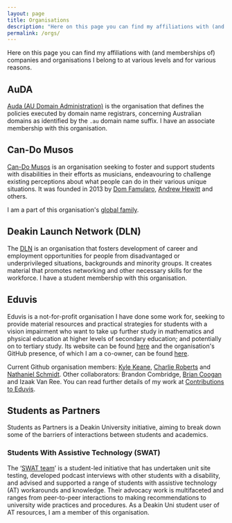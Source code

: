 ```yaml
---
layout: page
title: Organisations
description: "Here on this page you can find my affiliations with (and memberships of) companies and organisations I belong to at various levels and for various reasons."
permalink: /orgs/
---
```


Here on this page you can find my affiliations with (and memberships of) companies and organisations I belong to at various levels and for various reasons.

## AuDA
[Auda (AU Domain Administration)](https://www.auda.org.au/) is the organisation that defines the policies executed by domain name registrars, concerning Australian domains as identified by the `.au` domain name suffix.  I have an associate membership with this organisation.

## Can-Do Musos
[Can-Do Musos](https://candomusos.com/about-us.php) is an organisation seeking to foster and support students with disabilities in their efforts as musicians, endeavouring to challenge existing perceptions about what people can do in their various unique situations. It was founded in 2013 by [Dom Famularo](https://www.domfamularo.com/), [Andrew Hewitt](https://www.drummerstix.com.au/) and others.

I am a part of this organisation's [global family](https://candomusos.com/profile-nathaniel-schmidt.php).

## Deakin Launch Network (DLN)
The [DLN](https://launchnetwork.deakin.edu.au/) is an organisation that fosters development of career and employment opportunities for people from disadvantaged or underprivileged situations, backgrounds and minority groups.  It creates material that promotes networking and other necessary skills for the workforce.  I have a student membership with this organisation.

## Eduvis
Eduvis is a not-for-profit organisation I have done some work for, seeking to provide material resources and practical strategies for students with a vision impairment who want to take up further study in mathematics and physical education at higher levels of secondary education; and potentially on to tertiary study.  Its website can be found [here](http://eduvis.com.au/) and the organisation's GitHub presence, of which I am a co-owner, can be found [here](https://github.com/eduvis/).

Current Github organisation members: [Kyle Keane](https://github.com/kylekeane/), [Charlie Roberts](https://github.com/eduvis-charlie/) and [Nathaniel Schmidt](https://github.com/njsch/).
Other collaborators: Brandon Combridge, [Brian Coogan](https://github.com/briancoogan/) and Izaak Van Ree.
You can read further details of my work at [Contributions to Eduvis](/eduvis/).

## Students as Partners
Students as Partners is a Deakin University initiative, aiming to break down some of the barriers of interactions between students and academics.

### Students With Assistive Technology (SWAT)
The &lsquo;[SWAT team](/swat/)&rsquo; is a student-led initiative that has undertaken unit site testing, developed podcast interviews with other students with a disability, and advised and supported a range of students with assistive technology (AT) workarounds and knowledge. Their advocacy work is multifaceted and ranges from peer-to-peer interactions to making recommendations to university wide practices and procedures. As a Deakin Uni student user of AT resources, I am a member of this organisation.
